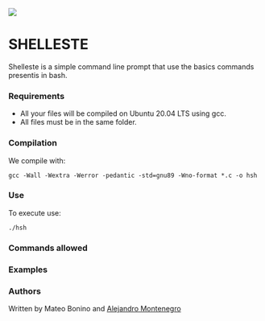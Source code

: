 ![](https://i.imgur.com/UR1EDSZ.jpg)


# SHELLESTE

Shelleste is a simple command line prompt that use the basics commands presentis in bash.

### Requirements

- All your files will be compiled on Ubuntu 20.04 LTS using gcc.
- All files must be in the same folder.

### Compilation

We compile with: 

    gcc -Wall -Wextra -Werror -pedantic -std=gnu89 -Wno-format *.c -o hsh

### Use

To execute use:

	./hsh
### Commands allowed

### Examples

### Authors

Written by Mateo Bonino and [Alejandro Montenegro](www.linkedin.com/in/alejandro-montenegro-505233184 "Alejandro Montenegro")
